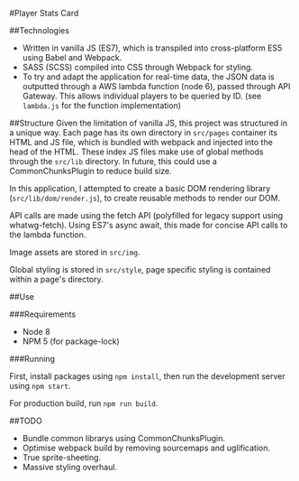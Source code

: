 #Player Stats Card

##Technologies
* Written in vanilla JS (ES7), which is transpiled into cross-platform ES5 using Babel and Webpack.
* SASS (SCSS) compiled into CSS through Webpack for styling.
* To try and adapt the application for real-time data, the JSON data is outputted through a AWS lambda function (node 6), 
passed through API Gateway. This allows individual players to be queried by ID. (see `lambda.js` for the function implementation)

##Structure
Given the limitation of vanilla JS, this project was structured in a unique way. 
Each page has its own directory in `src/pages` container its HTML and JS file, which is bundled with webpack and injected into the head of the HTML. These index JS 
files make use of global methods through the `src/lib` directory. In future, this could use a CommonChunksPlugin to reduce build size.

In this application, I attempted to create a basic DOM rendering library (`src/lib/dom/render.js`), to create reusable methods to render our DOM.

API calls are made using the fetch API (polyfilled for legacy support using whatwg-fetch). Using ES7's async await, this made for concise API calls to the lambda function.

Image assets are stored in `src/img`.

Global styling is stored in `src/style`, page specific styling is contained within a page's directory.

##Use

###Requirements
* Node 8
* NPM 5 (for package-lock)

###Running

First, install packages using `npm install`, then run the development server using `npm start`. 

For production build, run `npm run build`.


##TODO
* Bundle common librarys using CommonChunksPlugin.
* Optimise webpack build by removing sourcemaps and uglification.
* True sprite-sheeting.
* Massive styling overhaul.
